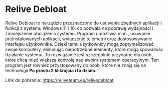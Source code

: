 # Relive Debloat
Relive Debloat to narzędzie przeznaczone do usuwania zbędnych aplikacji i funkcji z systemu Windows 11 i 10,
co pozwala na poprawę wydajności i zmniejszenie obciążenia systemu. Program umożliwia m.in., usuwanie
preinstalowanych aplikacji, wyłączenie telemetrii oraz dostosowywanie interfejsu użytkownika. Dzięki temu
użytkownicy mogą zoptymalizować swoje komputery, eliminując niepotrzebne elementy, które mogą
spowalniać działanie systemu. To rozwiązanie jest szczególnie przydatne dla osób, które chcą mieć większą
kontrolę nad swoim systemem operacyjnym. Ten program jest również przystosowany do osób, które nie
znają się na technologii **Po prostu 2 kliknęcia i to działa.**

LInk do pobrania: https://reliveteam.eu/relivedebloat
